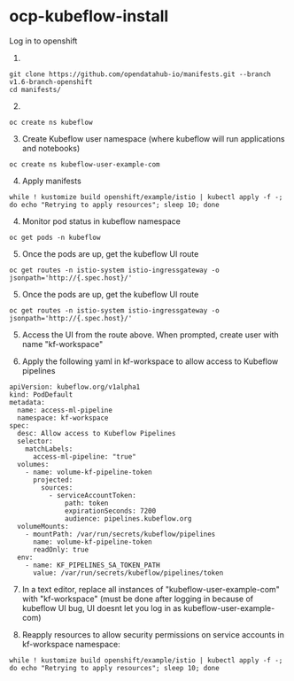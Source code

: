 # ocp-kubeflow-install

Log in to openshift

1. 
```
git clone https://github.com/opendatahub-io/manifests.git --branch v1.6-branch-openshift
cd manifests/
```

2. 
```
oc create ns kubeflow
```

3. Create Kubeflow user namespace (where kubeflow will run applications and notebooks)
```
oc create ns kubeflow-user-example-com
```

4. Apply manifests
```
while ! kustomize build openshift/example/istio | kubectl apply -f -; do echo "Retrying to apply resources"; sleep 10; done
```

4. Monitor pod status in kubeflow namespace
```
oc get pods -n kubeflow
```

5. Once the pods are up, get the kubeflow UI route 
```
oc get routes -n istio-system istio-ingressgateway -o jsonpath='http://{.spec.host}/'
```

5. Once the pods are up, get the kubeflow UI route 
```
oc get routes -n istio-system istio-ingressgateway -o jsonpath='http://{.spec.host}/'
```

5. Access the UI from the route above. When prompted, create user with name "kf-workspace"

6. Apply the following yaml in kf-workspace to allow access to Kubeflow pipelines
```
apiVersion: kubeflow.org/v1alpha1
kind: PodDefault
metadata:
  name: access-ml-pipeline
  namespace: kf-workspace
spec:
  desc: Allow access to Kubeflow Pipelines
  selector:
    matchLabels:
      access-ml-pipeline: "true"
  volumes:
    - name: volume-kf-pipeline-token
      projected:
        sources:
          - serviceAccountToken:
              path: token
              expirationSeconds: 7200
              audience: pipelines.kubeflow.org      
  volumeMounts:
    - mountPath: /var/run/secrets/kubeflow/pipelines
      name: volume-kf-pipeline-token
      readOnly: true
  env:
    - name: KF_PIPELINES_SA_TOKEN_PATH
      value: /var/run/secrets/kubeflow/pipelines/token
```

7. In a text editor, replace all instances of "kubeflow-user-example-com" with "kf-workspace" (must be done after logging in because of kubeflow UI bug, UI doesnt let you log in as kubeflow-user-example-com)

8. Reapply resources to allow security permissions on service accounts in kf-workspace namespace:
```
while ! kustomize build openshift/example/istio | kubectl apply -f -; do echo "Retrying to apply resources"; sleep 10; done
```
